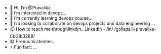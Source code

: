 - 👋 Hi, I’m @Pravalika
- 👀 I’m interested in devops...
- 🌱 I’m currently learning devops course...
- 💞️ I’m looking to collaborate on devops projects and data engineering ...
- 📫 How to reach me throughlinkdin...LinkedIn - /in/ /gollapalli-pravalika-0b61b3288/
- 😄 Pronouns:she/her...
- ⚡ Fun fact: ...

<!---
Pravalikadev/Pravalikadev is a ✨ special ✨ repository because its `README.md` (this file) appears on your GitHub profile.
You can click the Preview link to take a look at your changes.
--->
